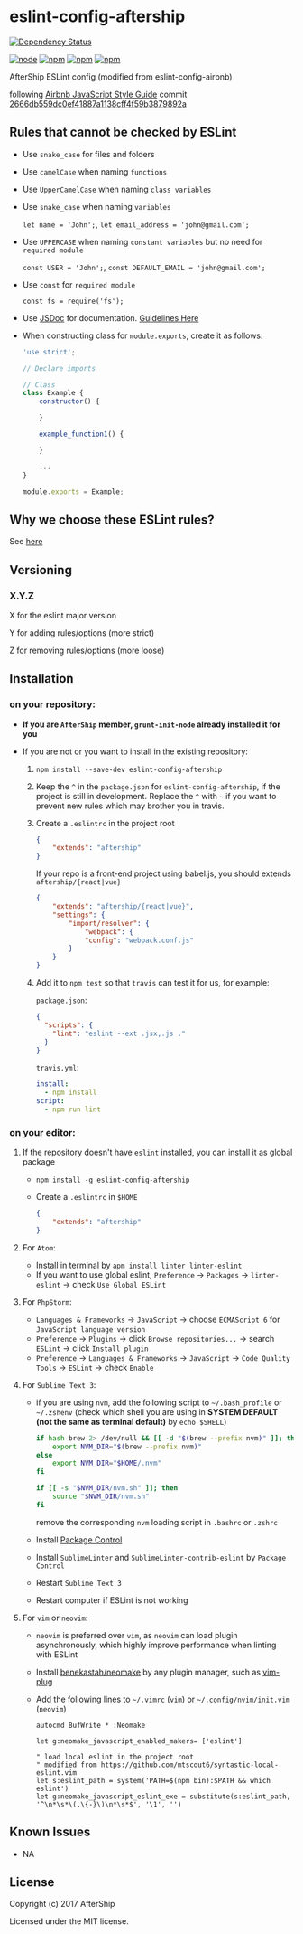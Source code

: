 # eslint-config-aftership

[![Dependency Status](https://gemnasium.com/AfterShip/eslint-config-aftership.svg)](https://gemnasium.com/AfterShip/eslint-config-aftership)

[![node](https://img.shields.io/node/v/eslint-config-aftership.svg)]()
[![npm](https://img.shields.io/npm/v/eslint-config-aftership.svg)]()
[![npm](https://img.shields.io/npm/dm/eslint-config-aftership.svg)]()
[![npm](https://img.shields.io/npm/l/eslint-config-aftership.svg)]()

AfterShip ESLint config (modified from eslint-config-airbnb)

following [Airbnb JavaScript Style Guide](https://github.com/airbnb/javascript) commit [2666db559dc0ef41887a1138cff4f59b3879892a](https://github.com/airbnb/javascript/tree/2666db559dc0ef41887a1138cff4f59b3879892a)

## Rules that cannot be checked by ESLint
* Use `snake_case` for files and folders
* Use `camelCase` when naming `functions`
* Use `UpperCamelCase` when naming `class variables`
* Use `snake_case` when naming `variables`

	`let name = 'John';`, `let email_address = 'john@gmail.com';`

* Use `UPPERCASE` when naming `constant variables` but no need for `required module`

	`const USER = 'John';`, `const DEFAULT_EMAIL = 'john@gmail.com';`

* Use `const` for `required module`

	`const fs = require('fs');`

* Use [JSDoc](http://usejsdoc.org/) for documentation. [Guidelines Here](https://github.com/AfterShip/jsdoc)
* When constructing class for `module.exports`, create it as follows:

	```javascript
	'use strict';

	// Declare imports

	// Class
	class Example {
		constructor() {

		}

		example_function1() {

		}

		...
	}

	module.exports = Example;
	```

## Why we choose these ESLint rules?
See [here](https://github.com/AfterShip/eslint-config-aftership/blob/master/why-we-choose-these-rules.md)

## Versioning

### X.Y.Z

X for the eslint major version

Y for adding rules/options (more strict)

Z for removing rules/options (more loose)

## Installation

### on your repository:
- **If you are `AfterShip` member, `grunt-init-node` already installed it for you**

- If you are not or you want to install in the existing repository:
	1. `npm install --save-dev eslint-config-aftership`

	2. Keep the `^` in the `package.json` for `eslint-config-aftership`, if the project is still in development. Replace the `^` with `~` if you want to prevent new rules which may brother you in travis.

	3. Create a `.eslintrc` in the project root

		```json
		{
			"extends": "aftership"
		}
		```

		If your repo is a front-end project using babel.js, you should extends `aftership/{react|vue}`

		```json
		{
			"extends": "aftership/{react|vue}",
			"settings": {
				"import/resolver": {
					"webpack": {
					"config": "webpack.conf.js"
				}
			}
		}
		```

	4. Add it to `npm test` so that  `travis` can test it for us, for example:

		`package.json`:
		```json
		{
		  "scripts": {
		    "lint": "eslint --ext .jsx,.js ."
		  }
		}
		```

		`travis.yml`:
		```yml
		install:
		  - npm install
		script:
		  - npm run lint
		```

### on your editor:
1. If the repository doesn't have `eslint` installed, you can install it as global package
	- `npm install -g eslint-config-aftership`
	- Create a `.eslintrc` in `$HOME`

		```json
		{
			"extends": "aftership"
		}
		```

2. For `Atom`:
	- Install in terminal by `apm install linter linter-eslint`
	- If you want to use global eslint, `Preference` -> `Packages` -> `linter-eslint` -> check `Use Global ESLint`

3. For `PhpStorm`:
	- `Languages & Frameworks` -> `JavaScript` -> choose `ECMAScript 6` for `JavaScript language version`
	- `Preference` -> `Plugins` -> click `Browse repositories...` -> search `ESLint` -> click `Install plugin`
	- `Preference` -> `Languages & Frameworks` -> `JavaScript` -> `Code Quality Tools` -> `ESLint` -> check `Enable`

4. For `Sublime Text 3`:
	- if you are using `nvm`, add the following script to `~/.bash_profile` or `~/.zshenv` (check which shell you are using in **SYSTEM DEFAULT (not the same as terminal default)** by `echo $SHELL`)

		```bash
		if hash brew 2> /dev/null && [[ -d "$(brew --prefix nvm)" ]]; then
			export NVM_DIR="$(brew --prefix nvm)"
		else
			export NVM_DIR="$HOME/.nvm"
		fi

		if [[ -s "$NVM_DIR/nvm.sh" ]]; then
			source "$NVM_DIR/nvm.sh"
		fi
		```

		remove the corresponding `nvm` loading script in `.bashrc` or `.zshrc`

	- Install [Package Control](https://packagecontrol.io/installation)
	- Install `SublimeLinter` and `SublimeLinter-contrib-eslint` by `Package Control`
	- Restart `Sublime Text 3`
	- Restart computer if ESLint is not working

5. For `vim` or `neovim`:
	- `neovim` is preferred over `vim`, as `neovim` can load plugin asynchronously, which highly improve performance when linting with ESLint
	- Install [benekastah/neomake](https://github.com/benekastah/neomake) by any plugin manager, such as [vim-plug](https://github.com/junegunn/vim-plug)
	- Add the following lines to `~/.vimrc` (`vim`) or `~/.config/nvim/init.vim` (`neovim`)

		```
		autocmd BufWrite * :Neomake

		let g:neomake_javascript_enabled_makers= ['eslint']

		" load local eslint in the project root
		" modified from https://github.com/mtscout6/syntastic-local-eslint.vim
		let s:eslint_path = system('PATH=$(npm bin):$PATH && which eslint')
		let g:neomake_javascript_eslint_exe = substitute(s:eslint_path, '^\n*\s*\(.\{-}\)\n*\s*$', '\1', '')
		```

## Known Issues
- NA

## License
Copyright (c) 2017 AfterShip
 
Licensed under the MIT license.
